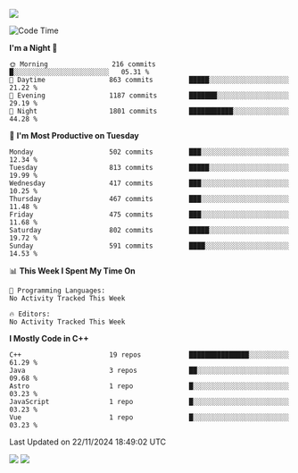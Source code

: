 ![](https://komarev.com/ghpvc/?username=lilpidgey&color=red)
<!--START_SECTION:waka-->
![Code Time](http://img.shields.io/badge/Code%20Time-1%2C491%20hrs%2018%20mins-blue)

**I'm a Night 🦉** 

```text
🌞 Morning                216 commits         █░░░░░░░░░░░░░░░░░░░░░░░░   05.31 % 
🌆 Daytime                863 commits         █████░░░░░░░░░░░░░░░░░░░░   21.22 % 
🌃 Evening                1187 commits        ███████░░░░░░░░░░░░░░░░░░   29.19 % 
🌙 Night                  1801 commits        ███████████░░░░░░░░░░░░░░   44.28 % 
```
📅 **I'm Most Productive on Tuesday** 

```text
Monday                   502 commits         ███░░░░░░░░░░░░░░░░░░░░░░   12.34 % 
Tuesday                  813 commits         █████░░░░░░░░░░░░░░░░░░░░   19.99 % 
Wednesday                417 commits         ███░░░░░░░░░░░░░░░░░░░░░░   10.25 % 
Thursday                 467 commits         ███░░░░░░░░░░░░░░░░░░░░░░   11.48 % 
Friday                   475 commits         ███░░░░░░░░░░░░░░░░░░░░░░   11.68 % 
Saturday                 802 commits         █████░░░░░░░░░░░░░░░░░░░░   19.72 % 
Sunday                   591 commits         ████░░░░░░░░░░░░░░░░░░░░░   14.53 % 
```


📊 **This Week I Spent My Time On** 

```text
💬 Programming Languages: 
No Activity Tracked This Week

🔥 Editors: 
No Activity Tracked This Week
```

**I Mostly Code in C++** 

```text
C++                      19 repos            ███████████████░░░░░░░░░░   61.29 % 
Java                     3 repos             ██░░░░░░░░░░░░░░░░░░░░░░░   09.68 % 
Astro                    1 repo              █░░░░░░░░░░░░░░░░░░░░░░░░   03.23 % 
JavaScript               1 repo              █░░░░░░░░░░░░░░░░░░░░░░░░   03.23 % 
Vue                      1 repo              █░░░░░░░░░░░░░░░░░░░░░░░░   03.23 % 
```




 Last Updated on 22/11/2024 18:49:02 UTC
<!--END_SECTION:waka-->
![](https://hit.yhype.me/github/profile?user_id=42968544)
![](https://komarev.com/ghpvc/?lilpidgey)
